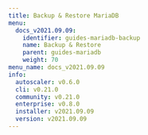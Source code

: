 ```yaml
---
title: Backup & Restore MariaDB
menu:
  docs_v2021.09.09:
    identifier: guides-mariadb-backup
    name: Backup & Restore
    parent: guides-mariadb
    weight: 70
menu_name: docs_v2021.09.09
info:
  autoscaler: v0.6.0
  cli: v0.21.0
  community: v0.21.0
  enterprise: v0.8.0
  installer: v2021.09.09
  version: v2021.09.09
---
```


